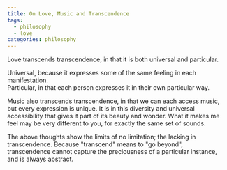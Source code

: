 ```yaml
---
title: On Love, Music and Transcendence
tags:
  - philosophy
  - love
categories: philosophy
---
```


Love transcends transcendence, in that it is both universal and particular.

Universal, because it expresses some of the same feeling in each manifestation.\
Particular, in that each person expresses it in their own particular way.

Music also transcends transcendence, in that we can each access music, but every expression is unique. It is in this diversity and universal accessibility that gives it part of its beauty and wonder. What it makes me feel may be very different to you, for exactly the same set of sounds.

The above thoughts show the limits of no limitation; the lacking in transcendence. Because "transcend" means to "go beyond", transcendence cannot capture the preciousness of a particular instance, and is always abstract.
